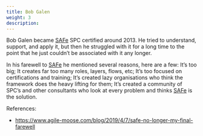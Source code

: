 ```yaml
---
title: Bob Galen
weight: 3
description: 
---
```


Bob Galen became [SAFe](https://www.scaledagileframework.com/) SPC certified around 2013. He tried to understand, support, and apply it, but then he struggled with it for a long time to the point that he just couldn’t be associated with it any longer.

In his farewell to [SAFe](https://www.scaledagileframework.com/) he mentioned several reasons, here are a few: It’s too big; It creates far too many roles, layers, flows, etc; It’s too focused on certifications and training; It’s created lazy organisations who think the framework does the heavy lifting for them; It’s created a community of SPC’s and other consultants who look at every problem and thinks [SAFe](https://www.scaledagileframework.com/) is the solution.

References: 
- https://www.agile-moose.com/blog/2019/4/7/safe-no-longer-my-final-farewell 